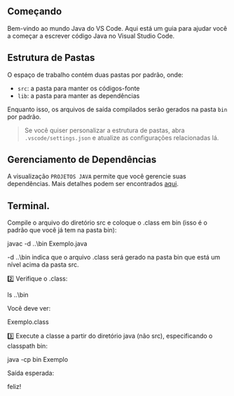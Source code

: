 ## Começando

Bem-vindo ao mundo Java do VS Code. Aqui está um guia para ajudar você a começar a escrever código Java no Visual Studio Code.

## Estrutura de Pastas

O espaço de trabalho contém duas pastas por padrão, onde:

- `src`: a pasta para manter os códigos-fonte
- `lib`: a pasta para manter as dependências

Enquanto isso, os arquivos de saída compilados serão gerados na pasta `bin` por padrão.

> Se você quiser personalizar a estrutura de pastas, abra `.vscode/settings.json` e atualize as configurações relacionadas lá.

## Gerenciamento de Dependências

A visualização `PROJETOS JAVA` permite que você gerencie suas dependências. Mais detalhes podem ser encontrados [aqui](https://github.com/microsoft/vscode-java-dependency#manage-dependencies).


## Terminal.

Compile o arquivo do diretório src e coloque o .class em bin (isso é o padrão que você já tem na pasta bin):

javac -d ..\bin Exemplo.java


-d ..\bin indica que o arquivo .class será gerado na pasta bin que está um nível acima da pasta src.

2️⃣ Verifique o .class:

ls ..\bin


Você deve ver:

Exemplo.class


3️⃣ Execute a classe a partir do diretório java (não src), especificando o classpath bin:

java -cp bin Exemplo


Saída esperada:

feliz!